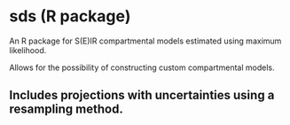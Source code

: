 # sds (R package)

An R package for S(E)IR compartmental models estimated using maximum likelihood. 

Allows for the possibility of constructing custom compartmental models.

Includes projections with uncertainties using a resampling method.
---
